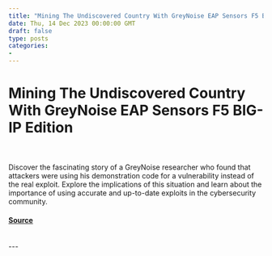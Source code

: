 ```yaml
---
title: "Mining The Undiscovered Country With GreyNoise EAP Sensors F5 BIG-IP Edition"
date: Thu, 14 Dec 2023 00:00:00 GMT
draft: false
type: posts
categories: 
- 
---
```

# Mining The Undiscovered Country With GreyNoise EAP Sensors F5 BIG-IP Edition

<br/>

<br/>
Discover the fascinating story of a GreyNoise researcher who found that attackers were using his demonstration code for a vulnerability instead of the real exploit. Explore the implications of this situation and learn about the importance of using accurate and up-to-date exploits in the cybersecurity community.

#### [Source](https://www.greynoise.io/blog/mining-the-undiscovered-country-with-greynoise-eap-sensors-f5-big-ip-edition)

<br/>
---
